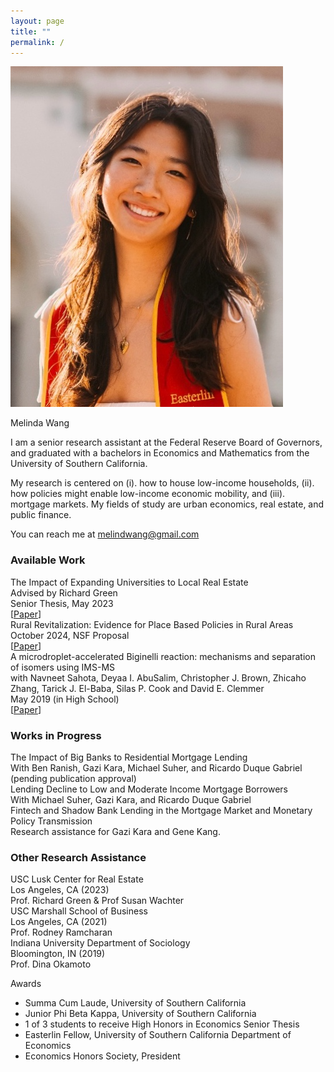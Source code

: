 ```yaml
---
layout: page
title: ""
permalink: /
---
```



![Headshot](/assets/images/picture.png)


Melinda Wang


I am a senior research assistant at the Federal Reserve Board of Governors, and graduated with a bachelors in Economics and Mathematics from the University of Southern California.


My research is centered on (i). how to house low-income households, (ii). how policies might enable low-income economic mobility, and (iii). mortgage markets. My fields of study are urban economics, real estate, and public finance.


You can reach me at [melindwang@gmail.com](mailto:melindwang@gmail.com)


<h3>Available Work</h3>
<div class="publications">
 <div class="pub-entry">
   <div class="pub-title">
     The Impact of Expanding Universities to Local Real Estate
   </div>
   <div class="pub-authors">
     Advised by Richard Green
   </div>
   <div class="pub-details">
     Senior Thesis, May 2023
   </div>
   <div class="pub-links">
     [<a href="https://www.google.com">Paper</a>]
   </div>
 </div>


 <div class="pub-entry">
   <div class="pub-title">
     Rural Revitalization: Evidence for Place Based Policies in Rural Areas
   </div>
   <div class="pub-details">
     October 2024, NSF Proposal
   </div>
   <div class="pub-links">
     [<a href="https://docs.google.com/document/d/1N3-bw6H4bHsTFJrDc69ryS-QB58J14ma6nE7PHUI42U/edit?usp=sharing">Paper</a>]
   </div>
 </div>
 <div class="pub-entry">
   <div class="pub-title">
     A microdroplet-accelerated Biginelli reaction: mechanisms and separation of isomers using IMS-MS
   </div>
   <div class="pub-authors">
     with Navneet Sahota, Deyaa I. AbuSalim, Christopher J. Brown, Zhicaho Zhang,  Tarick J. El-Baba, Silas P. Cook and David E. Clemmer
   </div>
   <div class="pub-details">
     May 2019 (in High School)
   </div>
   <div class="pub-links">
     [<a href="https://pubmed.ncbi.nlm.nih.gov/31160956/">Paper</a>]
   </div>
 </div>
</div>




<h3>Works in Progress</h3>
<div class="publications">
 <div class="pub-entry">
   <div class="pub-title">
     The Impact of Big Banks to Residential Mortgage Lending
   </div>
   <div class="pub-authors">
     With Ben Ranish, Gazi Kara, Michael Suher, and Ricardo Duque Gabriel
   </div>
   <div class="pub-details">
     (pending publication approval)
   </div>
 </div>


 <div class="pub-entry">
   <div class="pub-title">
     Lending Decline to Low and Moderate Income Mortgage Borrowers
   </div>
   <div class="pub-authors">
     With Michael Suher, Gazi Kara, and Ricardo Duque Gabriel
   </div>
 </div>
 <div class="pub-entry">
   <div class="pub-title">
     Fintech and Shadow Bank Lending in the Mortgage Market and Monetary Policy
Transmission
   </div>
   <div class="pub-authors">
     Research assistance for Gazi Kara and Gene Kang.
   </div>
 </div>
</div>


<h3>Other Research Assistance</h3>
<div class="research-experience">
 <div class="experience-entry">
   <div class="institution">
     USC Lusk Center for Real Estate
   </div>
   <div class="location-date">
     Los Angeles, CA (2023)
   </div>
   <div class="supervisor">
     Prof. Richard Green & Prof Susan Wachter
   </div>
 </div>


 <div class="experience-entry">
   <div class="institution">
     USC Marshall School of Business
   </div>
   <div class="location-date">
     Los Angeles, CA (2021)
   </div>
   <div class="supervisor">
     Prof. Rodney Ramcharan
   </div>
 </div>


 <div class="experience-entry">
   <div class="institution">
     Indiana University Department of Sociology
   </div>
   <div class="location-date">
     Bloomington, IN (2019)
   </div>
   <div class="supervisor">
     Prof. Dina Okamoto
   </div>
 </div>
</div>


Awards
- Summa Cum Laude, University of Southern California
- Junior Phi Beta Kappa, University of Southern California
- 1 of 3 students to receive High Honors in Economics Senior Thesis
- Easterlin Fellow, University of Southern California Department of Economics
- Economics Honors Society, President

